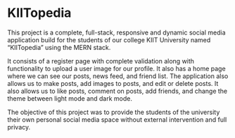 # KIITopedia

This project is a complete, full-stack, responsive and dynamic social media application build for the students of our college KIIT University named “KIITopedia” using the MERN stack.

It consists of a register page with complete validation along with functionality to upload a user image for our profile. It also has a home page where we can see our posts, news feed, and friend list. The application also allows us to make posts, add images to posts, and edit or delete posts. It also allows us to like posts, comment on posts, add friends, and change the theme between light mode and dark mode.

The objective of this project was to provide the students of the university their own personal social media space without external intervention and full privacy.
